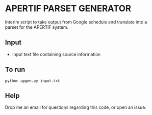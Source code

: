 # APERTIF PARSET GENERATOR
Interim script to take output from Google schedule and translate into a parset for the APERTIF system. 

## Input
- input text file containing source information

## To run
``` python apgen.py input.txt ```

## Help
Drop me an email for questions regarding this code, or open an issue.


